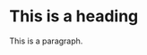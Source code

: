 <!DOCTYPE html>
<html>
<head>
  <link rel="stylesheet" type="text/css" href="https://abelovgit.github.io/styles.css">
</head>
<body>

<h1>This is a heading</h1>
<p>This is a paragraph.</p>

</body>
</html>
